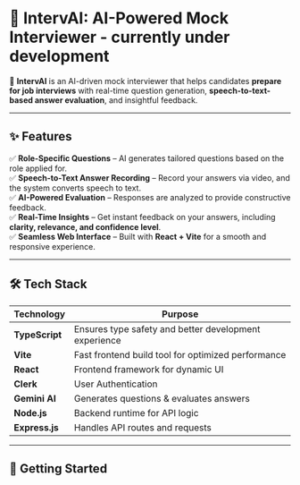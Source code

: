 # 🎤 IntervAI: AI-Powered Mock Interviewer - currently under development

🚀 **IntervAI** is an AI-driven mock interviewer that helps candidates **prepare for job interviews** with real-time question generation, **speech-to-text-based answer evaluation**, and insightful feedback.  

---

## ✨ Features  

✅ **Role-Specific Questions** – AI generates tailored questions based on the role applied for.  
✅ **Speech-to-Text Answer Recording** – Record your answers via video, and the system converts speech to text.  
✅ **AI-Powered Evaluation** – Responses are analyzed to provide constructive feedback.  
✅ **Real-Time Insights** – Get instant feedback on your answers, including **clarity, relevance, and confidence level**.  
✅ **Seamless Web Interface** – Built with **React + Vite** for a smooth and responsive experience.  

---

## 🛠️ Tech Stack  

| Technology  | Purpose |
|-------------|---------|
| **TypeScript** | Ensures type safety and better development experience |
| **Vite** | Fast frontend build tool for optimized performance |
| **React** | Frontend framework for dynamic UI |
| **Clerk** | User Authentication |
| **Gemini AI** | Generates questions & evaluates answers |
| **Node.js** | Backend runtime for API logic |
| **Express.js** | Handles API routes and requests |

---

## 🚀 Getting Started  

